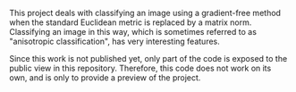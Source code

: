 This project deals with classifying an image using a gradient-free method
when the standard Euclidean metric is replaced by a matrix norm.
Classifying an image in this way, which is sometimes referred to as
"anisotropic classification", has very interesting features.

Since this work is not published yet, only part of the code is exposed to
the public view in this repository. Therefore, this code does not work on
its own, and is only to provide a preview of the project. 
